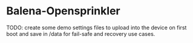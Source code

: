 # Balena-Opensprinkler

TODO: create some demo settings files to upload into the device on first boot and save in /data for fail-safe and recovery use cases. 